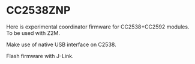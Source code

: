# CC2538ZNP

Here is experimental coordinator firmware for CC2538+CC2592 modules.
To be used with Z2M.

Make use of native USB interface on C2538.

Flash firmware with J-Link.
